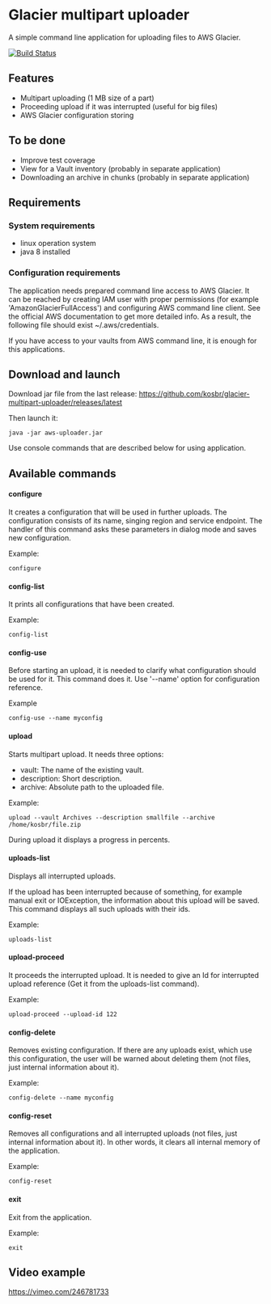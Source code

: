 # Glacier multipart uploader

A simple command line application for uploading files to AWS
Glacier.

[![Build Status](https://travis-ci.org/kosbr/glacier-multipart-uploader.svg?branch=master)](https://travis-ci.org/kosbr/glacier-multipart-uploader)

## Features

* Multipart uploading (1 MB size of a part)
* Proceeding upload if it was interrupted (useful for big files)
* AWS Glacier configuration storing 

## To be done

* Improve test coverage
* View for a Vault inventory (probably in separate application)
* Downloading an archive in chunks (probably in separate application)

## Requirements

### System requirements 
* linux operation system
* java 8 installed

### Configuration requirements

The application needs prepared command line access to AWS 
Glacier. It can be reached by creating IAM user with proper
permissions (for example 'AmazonGlacierFullAccess') and 
configuring AWS command line client. See the official AWS
documentation to get more detailed info. As a result, the
following file should exist ~/.aws/credentials.

If you have access to your vaults from AWS command line, it 
is enough for this applications.

## Download and launch

Download jar file from the last release: 
https://github.com/kosbr/glacier-multipart-uploader/releases/latest

Then launch it:

```
java -jar aws-uploader.jar
```

Use console commands that are described below for using
application.

## Available commands

#### configure

It creates a configuration that will be used in further uploads.
The configuration consists of its name, singing region and
 service endpoint. The handler of this command asks these
 parameters in dialog mode and saves new configuration.
 
 Example: 
```
configure
```
 
#### config-list
It prints all configurations that have been created.

Example:
```
config-list
```

#### config-use

Before starting an upload, it is needed to clarify what
configuration should be used for it. This command does it.
Use '--name' option for configuration reference. 

Example
```
config-use --name myconfig
```

#### upload

Starts multipart upload. It needs three options:

* vault: The name of the existing vault.
* description: Short description.
* archive: Absolute path to the uploaded file.

Example:
```
upload --vault Archives --description smallfile --archive /home/kosbr/file.zip
```

During upload it displays a progress in percents.

#### uploads-list

Displays all interrupted uploads.

If the upload has been interrupted because of something, for example
 manual exit or IOException, the information about 
 this upload will be saved. This command displays all such
 uploads with their ids.

Example:
```
uploads-list
```

#### upload-proceed

It proceeds the interrupted upload. It is needed to give
an Id for interrupted upload reference (Get it from the
uploads-list command).

Example:
```
upload-proceed --upload-id 122
```

#### config-delete

Removes existing configuration. If there are any 
uploads exist, which use this configuration, the user
will be warned about deleting them (not files, just 
internal information about it). 

Example:
```
config-delete --name myconfig
```

#### config-reset
Removes all configurations and all interrupted uploads 
(not files, just internal information about it).
In other words, it clears all internal memory of the 
application.

Example:
```
config-reset
```

#### exit

Exit from the application.

Example:
```
exit
```

## Video example
https://vimeo.com/246781733



